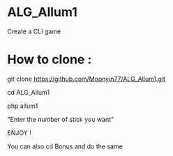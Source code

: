 # ALG_Allum1
Create a CLI game

# How to clone : 

git clone https://github.com/Moonyin77/ALG_Allum1.git

cd ALG_Allum1

php allum1

"Enter the number of stick you want"

ENJOY !


You can also cd Bonus and do the same
